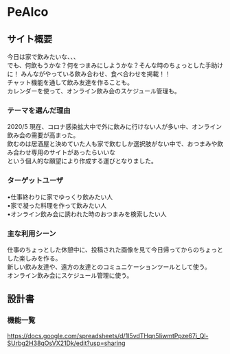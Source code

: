 # PeAlco

## サイト概要

今日は家で飲みたいな、、、  
でも、何飲もうかな？何をつまみにしようかな？そんな時のちょっとした手助けに！
みんながやっている飲み合わせ、食べ合わせを掲載！！  
チャット機能を通して飲み友達を作ることも。  
カレンダーを使って、オンライン飲み会のスケジュール管理も。

### テーマを選んだ理由

2020/5 現在、コロナ感染拡大中で外に飲みに行けない人が多い中、オンライン飲み会の需要が高まった。  
飲むのは居酒屋と決めていた人も家で飲むしか選択肢がない中で、おつまみや飲み合わせ専用のサイトがあったらいいな  
という個人的な願望により作成する運びとなりました。

### ターゲットユーザ

•仕事終わりに家でゆっくり飲みたい人  
•家で凝った料理を作って飲みたい人  
•オンライン飲み会に誘われた時のおつまみを検索したい人

### 主な利用シーン

仕事のちょっとした休憩中に、投稿された画像を見て今日帰ってからのちょっとした楽しみを作る。  
新しい飲み友達や、遠方の友達とのコミュニケーションツールとして使う。  
オンライン飲み会にスケジュール管理に使う。

## 設計書

### 機能一覧

https://docs.google.com/spreadsheets/d/1I5vdTHqn5IiwmtPpze67i_Ql-SUrbg2H38qOsVX21Dk/edit?usp=sharing
